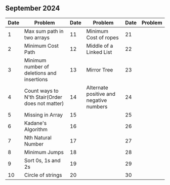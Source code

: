 ## September 2024

| Date | Problem                                         | Date | Problem                                 | Date | Problem |
| ---- | ----------------------------------------------- | ---- | --------------------------------------- | ---- | ------- |
| 1    | Max sum path in two arrays                      | 11   | Minimum Cost of ropes                   | 21   |         |
| 2    | Minimum Cost Path                               | 12   | Middle of a Linked List                 | 22   |         |
| 3    | Minimum number of deletions and insertions      | 13   | Mirror Tree                             | 23   |         |
| 4    | Count ways to N'th Stair(Order does not matter) | 14   | Alternate positive and negative numbers | 24   |         |
| 5    | Missing in Array                                | 15   |                                         | 25   |         |
| 6    | Kadane's Algorithm                              | 16   |                                         | 26   |         |
| 7    | Nth Natural Number                              | 17   |                                         | 27   |         |
| 8    | Minimum Jumps                                   | 18   |                                         | 28   |         |
| 9    | Sort 0s, 1s and 2s                              | 19   |                                         | 29   |         |
| 10   | Circle of strings                               | 20   |                                         | 30   |         |
